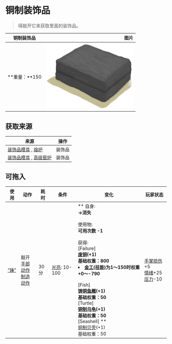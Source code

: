 # 铜制装饰品  
> 得敲开它来获取里面的装饰品。  
  
  铜制装饰品  |   图片   
 ----  |  ----:   
 **重量：**150  |  <img decoding="async" src="Sprite/ClayMold.png" href="a.md" style="max-width:300px;max-height:300px;">   
  
## 获取来源  
来源  |  操作  
----  |  ----  
[装饰品模具](MoldCopperDecoration.md) , [熔炉](Forge.md)  |  装饰品  
[装饰品模具](MoldCopperDecoration.md) , [高级窑炉](KilnAdvanced.md)  |  装饰品  
## 可拖入  
使用  |  动作  |  耗时  |  条件  |  变化  |  玩家状态  
----  |  ----  |  ----  |  ----  |  ----  |  ----  
[“锤”](tag_Hammer.md)  |  敲开<br>[手部动作](HandAction.md)<br>[制造动作](CraftAction.md)  |  30分  |  [光亮](Light.md): 10-100  |  ** 自身: **<br>→消失<br><br>** 使用物: **<br>可用次数  -1<br><br>** 获得: **<br>** [Failure]  **<br>  [废铜](CopperDecoration_Failed.md)(+1)<br>基础权重：800<li>[金工(技能)](Skill_Metalworking.md)为1～150时权重+0～-790</li><br>** [Fish]  **<br>  [铸铜鱼雕](CopperDecoration_Fish.md)(+1)<br>基础权重：50<br>** [Turtle]  **<br>  [铜制乌龟](CopperDecoration_Turtle.md)(+1)<br>基础权重：50<br>** [Seashell]  **<br>  [铜制贝壳](CopperDecoration_Seashell.md)(+1)<br>基础权重：50  |  [手掌损伤](HandDamage.md)+5<br>[情绪](Morale.md)+25<br>[压力](Stress.md)-10  


<script>document.title="铜制装饰品 - 卡牌生存百科 Card Survival Wiki";</script>
